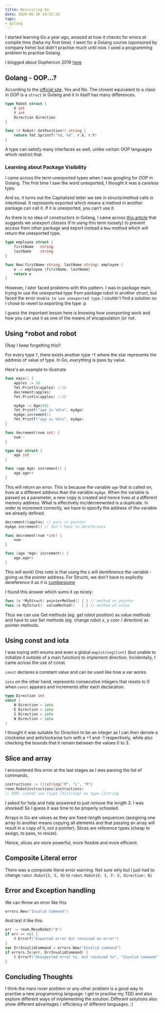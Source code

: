 ```yaml
---
title: Revisiting Go
date: 2020-06-26 14:51:28
tags:
- golang
---
```


I started learning Go a year ago, amazed at how it checks for errors at compile time (haha my first time). I went for a Golang course (sponsored by company hehe) but didn't practise much until now.<!-- excerpt --> I used a programming problem to practise Golang.

I blogged about Gophercon 2019 [here](/2019/05/08/2019-5-Gophercon-2019/)


## Golang - OOP...?
According to the [official site](https://golang.org/doc/faq#Is_Go_an_object-oriented_language), Yes and No. The closest equivalent to a class in OOP is a `struct` in Golang and it in itself has many differences.

```go
type Robot struct {
	X int
	Y int
	Direction Direction
}

func (r Robot) GetPosition() string {
	return fmt.Sprintf("%d, %d", r.X, r.Y)
}
```

A type can satisfy many interfaces as well, unlike certain OOP languages which restrict that.

### Learning about Package Visibility
I came across the term unexported types when I was googling for OOP in Golang. The first time I saw the word unexported, I thought it was a careless typo. 

And so, it turns out the Capitalized letter we see in structs/method calls _is_ intentional. It represents exported which means a method in another package can call it. If it is unexported, you can't use it.

As there is no idea of constructors in Golang, I came across [this article](https://golangbot.com/structs-instead-of-classes/) that suggests we unexport _classes_ (I'm using this term loosely) to prevent access from other package and export instead a `New` method which will return the unexported type.

```go
type employee struct {  
    firstName   string
    lastName    string
}

func New(firstName string, lastName string) employee {  
    e := employee {firstName, lastName}
    return e
}
```

However, I later faced problems with this pattern. I was in package main, trying to use the unexported type from package robot in another struct, but faced the error `Unable to use unexported type`. I couldn't find a solution so I chose to revert to exporting the type :p 

I guess the important lesson here is knowing how unexporting work and how you can use it as one of the means of encapsulation (or not.

## Using *robot and robot
Okay I keep forgetting this!! 

For every type `T`, there exists another type `*T` where the star represents the address of value of type. In Go, _everything_ is pass by value. 

Here's an example to illustrate

```go
func main() {
	apples := 10
	fmt.Println(apples) //10
	decrement(apples)
	fmt.Println(apples) //10

	myAge := Age{40}
	fmt.Printf("age is %d\n", myAge)
	myAge.increment()
	fmt.Printf("age is %d\n", myAge)
}

func decrement(num int) {
	num--
}

type Age struct {
	age int
}

func (age Age) increment() {
	age.age++
}
```

This will return an error. This is because the variable `age` that is called on, lives at a different address than the variable `myAge`. When the variable is passed as a parameter, a new copy is created and hence lives at a different memory address. What is effectively inc/decremented is a duplicate. In order to increment correctly, we have to specify the address of the variable we already defined.

```go
decrement(&apples) // pass in pointer
myAge.increment() // don't have to dereference

func decrement(num *int) {
	num--
}

func (age *Age) increment() {
	age.age++
}
```
This will work! One note is that using the `&` will dereference the variable - giving us the pointer address. For Structs, we don't have to explicitly dereference it as it is [cumbersome](https://tour.golang.org/moretypes/4)

I found this answer which sums it up nicely:
```go
func (s *MyStruct) pointerMethod() { } // method on pointer
func (s MyStruct)  valueMethod()   { } // method on value
```

Thus we can use Get methods (eg. get robot position) as value methods and have to use Set methods (eg. change robot x, y coor / direction) as pointer methods.

## Using const and iota
I was toying with enums and even a global `map[string][int]` (but unable to initialize it outside of a main function) to implement direction. Incidentally, I came across the use of const.

`const` declares a constant value and can be used like how a var works. 

`iota` on the other hand, represents consecutive integers that resets to 0 when `const` appears and increments after each declaration.

```go
type Direction int
const (
	N Direction = iota
	E Direction = iota
	S Direction = iota
	W Direction = iota
)
```

I thought it was suitable for Direction to be an integer as I can then denote a clockwise and anticlockwise turn with a +1 and -1 respectively, while also checking the bounds that it remain between the values 0 to 3.

## Slice and array
I encountered this error at the last stages as I was parsing the list of commands.
```go
instructions := [3]string{"M", "L", "M"}
room.RobotInstructions(instructions)
// ERR: cannot use (type [3]string) as type []string
```

I asked for help and help answered to just remove the length 3. I was shocked! So I guess it was time to be properly schooled.

Arrays in Go are values as they are fixed-length sequences (assigning one array to another means copying all elements and that passing an array will result in a copy of it, not a pointer). Slices are reference types (cheap to assign, to pass, to resize).

Hence, slices are more powerful, more flexible and more efficient.



## Composite Literal error
There was a composite literal error warning. Not sure why but I just had to change `robot.Robot{3, 5, N}` to `robot.Robot{X: 3, Y: 5, Direction: N}`

## Error and Exception handling
We can throw an error like this
```go
errors.New("Invalid Command")
```

And test it like this:
```go
err := room.MoveRobot("A")
if err == nil {
    t.Errorf("Expected error but received no error")
}
var ErrInvalidCommand = errors.New("Invalid command")
if errors.Is(err, ErrInvalidCommand) {
    t.Errorf("Unexpected error %v, but received %v", "Invalid command", err)
}
```

## Concluding Thoughts
I think the mars rover problem or any other problem is a good way to practise a new programming language. I get to practise my TDD and also explore different ways of implementing the solution. Different solutions also show different advantages / efficiency of different languages. :) 